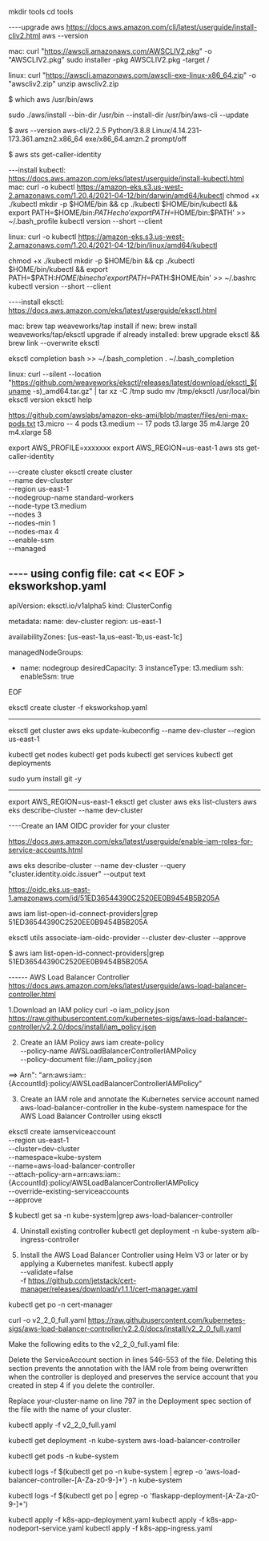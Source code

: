 

mkdir tools
cd tools

----upgrade aws
https://docs.aws.amazon.com/cli/latest/userguide/install-cliv2.html
aws --version

mac:
curl "https://awscli.amazonaws.com/AWSCLIV2.pkg" -o "AWSCLIV2.pkg"
sudo installer -pkg AWSCLIV2.pkg -target /

linux:
curl "https://awscli.amazonaws.com/awscli-exe-linux-x86_64.zip" -o "awscliv2.zip"
unzip awscliv2.zip

$ which aws
/usr/bin/aws

sudo ./aws/install --bin-dir /usr/bin --install-dir /usr/bin/aws-cli --update

$ aws --version
aws-cli/2.2.5 Python/3.8.8 Linux/4.14.231-173.361.amzn2.x86_64 exe/x86_64.amzn.2 prompt/off

$ aws sts get-caller-identity


---install kubectl:
https://docs.aws.amazon.com/eks/latest/userguide/install-kubectl.html
mac:
curl -o kubectl https://amazon-eks.s3.us-west-2.amazonaws.com/1.20.4/2021-04-12/bin/darwin/amd64/kubectl
chmod +x ./kubectl
mkdir -p $HOME/bin && cp ./kubectl $HOME/bin/kubectl && export PATH=$HOME/bin:$PATH
echo 'export PATH=$HOME/bin:$PATH' >> ~/.bash_profile
kubectl version --short --client


linux:
curl -o kubectl https://amazon-eks.s3.us-west-2.amazonaws.com/1.20.4/2021-04-12/bin/linux/amd64/kubectl

chmod +x ./kubectl
mkdir -p $HOME/bin && cp ./kubectl $HOME/bin/kubectl && export PATH=$PATH:$HOME/bin
echo 'export PATH=$PATH:$HOME/bin' >> ~/.bashrc
kubectl version --short --client
  
----install eksctl:
https://docs.aws.amazon.com/eks/latest/userguide/eksctl.html

mac:
brew tap weaveworks/tap
install if new:
brew install weaveworks/tap/eksctl 
upgrade if already installed:
brew upgrade eksctl && brew link --overwrite eksctl

eksctl completion bash >> ~/.bash_completion
. ~/.bash_completion

linux:
curl --silent --location "https://github.com/weaveworks/eksctl/releases/latest/download/eksctl_$(uname -s)_amd64.tar.gz" | tar xz -C /tmp
sudo mv /tmp/eksctl /usr/local/bin
eksctl version
eksctl help

https://github.com/awslabs/amazon-eks-ami/blob/master/files/eni-max-pods.txt
t3.micro -- 4 pods
t3.medium -- 17 pods
t3.large 35
m4.large 20
m4.xlarge 58

export AWS_PROFILE=xxxxxxx
export AWS_REGION=us-east-1
aws sts get-caller-identity

---create cluster
eksctl create cluster \
--name dev-cluster \
--region us-east-1 \
--nodegroup-name standard-workers \
--node-type t3.medium \
--nodes 3 \
--nodes-min 1 \
--nodes-max 4 \
--enable-ssm \
--managed

---- using config file:
cat << EOF > eksworkshop.yaml
---
apiVersion: eksctl.io/v1alpha5
kind: ClusterConfig

metadata:
  name: dev-cluster
  region: us-east-1

availabilityZones: [us-east-1a,us-east-1b,us-east-1c]

managedNodeGroups:
  - name: nodegroup
    desiredCapacity: 3
    instanceType: t3.medium
    ssh:
      enableSsm: true 

EOF

eksctl create cluster -f eksworkshop.yaml

-----
eksctl get cluster
aws eks update-kubeconfig --name dev-cluster --region us-east-1

kubectl get nodes
kubectl get pods
kubectl get services
kubectl get deployments

sudo yum install git -y

--------------------------------

export AWS_REGION=us-east-1
eksctl get cluster
aws eks list-clusters
aws eks describe-cluster --name dev-cluster

----Create an IAM OIDC provider for your cluster

https://docs.aws.amazon.com/eks/latest/userguide/enable-iam-roles-for-service-accounts.html
  
aws eks describe-cluster --name dev-cluster --query "cluster.identity.oidc.issuer" --output text

https://oidc.eks.us-east-1.amazonaws.com/id/51ED36544390C2520EE0B9454B5B205A

aws iam list-open-id-connect-providers|grep 51ED36544390C2520EE0B9454B5B205A

eksctl utils associate-iam-oidc-provider --cluster dev-cluster --approve



$ aws iam list-open-id-connect-providers|grep 51ED36544390C2520EE0B9454B5B205A



------ AWS Load Balancer Controller
https://docs.aws.amazon.com/eks/latest/userguide/aws-load-balancer-controller.html

1.Download an IAM policy
curl -o iam_policy.json https://raw.githubusercontent.com/kubernetes-sigs/aws-load-balancer-controller/v2.2.0/docs/install/iam_policy.json

2. Create an IAM Policy
aws iam create-policy \
    --policy-name AWSLoadBalancerControllerIAMPolicy \
    --policy-document file://iam_policy.json

==> Arn": "arn:aws:iam::{AccountId}:policy/AWSLoadBalancerControllerIAMPolicy"	

3. Create an IAM role and annotate the Kubernetes service account named aws-load-balancer-controller in the kube-system namespace for the AWS Load Balancer Controller using eksctl

eksctl create iamserviceaccount \
  --region us-east-1 \
  --cluster=dev-cluster \
  --namespace=kube-system \
  --name=aws-load-balancer-controller \
  --attach-policy-arn=arn:aws:iam::{AccountId}:policy/AWSLoadBalancerControllerIAMPolicy \
  --override-existing-serviceaccounts \
  --approve   



$ kubectl get sa -n kube-system|grep aws-load-balancer-controller


4. Uninstall existing controller
kubectl get deployment -n kube-system alb-ingress-controller

5. Install the AWS Load Balancer Controller using Helm V3 or later or by applying a Kubernetes manifest.
kubectl apply \
    --validate=false \
    -f https://github.com/jetstack/cert-manager/releases/download/v1.1.1/cert-manager.yaml


kubectl get po -n cert-manager

curl -o v2_2_0_full.yaml https://raw.githubusercontent.com/kubernetes-sigs/aws-load-balancer-controller/v2.2.0/docs/install/v2_2_0_full.yaml

Make the following edits to the v2_2_0_full.yaml file:

Delete the ServiceAccount section in lines 546-553 of the file. Deleting this section prevents the annotation with the IAM role from being overwritten when the controller is deployed and preserves the service account that you created in step 4 if you delete the controller.

Replace your-cluster-name on line 797 in the Deployment spec section of the file with the name of your cluster.


kubectl apply -f v2_2_0_full.yaml

kubectl get deployment -n kube-system aws-load-balancer-controller


kubectl get pods -n kube-system


kubectl logs -f $(kubectl get po -n kube-system | egrep -o 'aws-load-balancer-controller-[A-Za-z0-9-]+') -n kube-system

kubectl logs -f $(kubectl get po | egrep -o 'flaskapp-deployment-[A-Za-z0-9-]+')


kubectl apply -f k8s-app-deployment.yaml
kubectl apply -f k8s-app-nodeport-service.yaml
kubectl apply -f k8s-app-ingress.yaml
